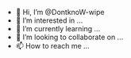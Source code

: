 - 👋 Hi, I’m @DontknoW-wipe
- 👀 I’m interested in ...
- 🌱 I’m currently learning ...
- 💞️ I’m looking to collaborate on ...
- 📫 How to reach me ...

<!---
DontknoW-wipe/DontknoW-wipe is a ✨ special ✨ repository because its `README.md` (this file) appears on your GitHub profile.
You can click the Preview link to take a look at your changes.
--->
